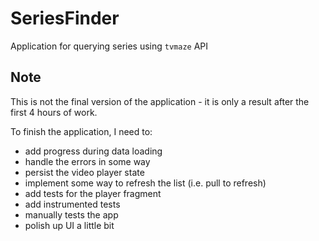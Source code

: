 # SeriesFinder

Application for querying series using `tvmaze` API

## Note

This is not the final version of the application - it is only a result after the first 4 hours of work.

To finish the application, I need to:
- add progress during data loading
- handle the errors in some way
- persist the video player state
- implement some way to refresh the list (i.e. pull to refresh)
- add tests for the player fragment
- add instrumented tests
- manually tests the app
- polish up UI a little bit
